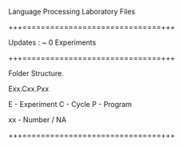 Language Processing Laboratory Files

+++==============================+++

Updates : ~ 0 Experiments

+++==============================+++

Folder Structure.

Exx.Cxx.Pxx

E - Experiment
C - Cycle
P - Program

xx - Number / NA

+++==============================+++
